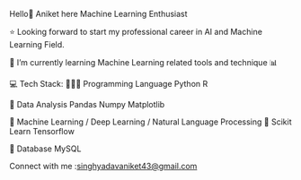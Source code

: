 Hello👋 Aniket here
Machine Learning Enthusiast

⭐ Looking forward to start my professional career in AI and Machine Learning Field.

🌱 I’m currently learning Machine Learning related tools and technique 📊

💻 Tech Stack:
🧑🏻‍💻 Programming Language
Python R

🧹 Data Analysis
Pandas  Numpy  Matplotlib  

🤖 Machine Learning / Deep Learning / Natural Language Processing 🧠
Scikit Learn  Tensorflow   

🫙 Database
MySQL 

 Connect with me :singhyadavaniket43@gmail.com
 
